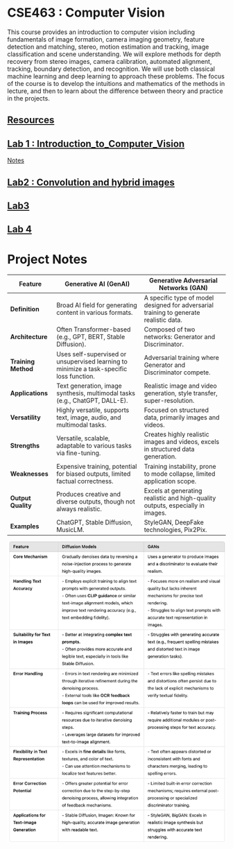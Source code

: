 # CSE463 : Computer Vision

This course provides an introduction to computer vision including fundamentals of image
formation, camera imaging geometry, feature detection and matching, stereo, motion estimation
and tracking, image classification and scene understanding. We will explore methods for depth
recovery from stereo images, camera calibration, automated alignment, tracking, boundary
detection, and recognition. We will use both classical machine learning and deep learning to
approach these problems. The focus of the course is to develop the intuitions and mathematics of
the methods in lecture, and then to learn about the difference between theory and practice in the
projects.

## [Resources](https://drive.google.com/drive/folders/1q8VXDRMllyv_mftctnOzwQD3028Uz0AZ)


## [Lab 1 : Introduction_to_Computer_Vision](https://drive.google.com/drive/folders/12ciHrB6xHeOugQWVFJYF8ueht8ppcli0)
[Notes](https://colab.research.google.com/drive/1mfi_-JZPQBZssFJG_oOz7HL6W0Sr4uFh)

## [Lab2 : Convolution and hybrid images](https://drive.google.com/drive/folders/1NN3HHAIjzERHAs6-gdHe2veWfNsrwJ6K?usp=drive_link)

## [Lab3](https://drive.google.com/drive/folders/1mSEdk_AjcihULvvC_et3hZQp9_DFky9S?usp=sharing)
## [Lab 4](https://drive.google.com/drive/folders/1J_mFpoxCNXOypVscNf7bkUKUoRrR6dEO?usp=sharing)


















 # Project Notes

| **Feature**              | **Generative AI (GenAI)**                                     | **Generative Adversarial Networks (GAN)**                   |
|--------------------------|-------------------------------------------------------------|------------------------------------------------------------|
| **Definition**            | Broad AI field for generating content in various formats.    | A specific type of model designed for adversarial training to generate realistic data. |
| **Architecture**          | Often Transformer-based (e.g., GPT, BERT, Stable Diffusion). | Composed of two networks: Generator and Discriminator.      |
| **Training Method**       | Uses self-supervised or unsupervised learning to minimize a task-specific loss function. | Adversarial training where Generator and Discriminator compete. |
| **Applications**          | Text generation, image synthesis, multimodal tasks (e.g., ChatGPT, DALL-E). | Realistic image and video generation, style transfer, super-resolution. |
| **Versatility**           | Highly versatile, supports text, image, audio, and multimodal tasks. | Focused on structured data, primarily images and videos.    |
| **Strengths**             | Versatile, scalable, adaptable to various tasks via fine-tuning. | Creates highly realistic images and videos, excels in structured data generation. |
| **Weaknesses**            | Expensive training, potential for biased outputs, limited factual correctness. | Training instability, prone to mode collapse, limited application scope. |
| **Output Quality**        | Produces creative and diverse outputs, though not always realistic. | Excels at generating realistic and high-quality outputs, especially in images. |
| **Examples**              | ChatGPT, Stable Diffusion, MusicLM.                          | StyleGAN, DeepFake technologies, Pix2Pix.                  |

![diff](diff.png)
